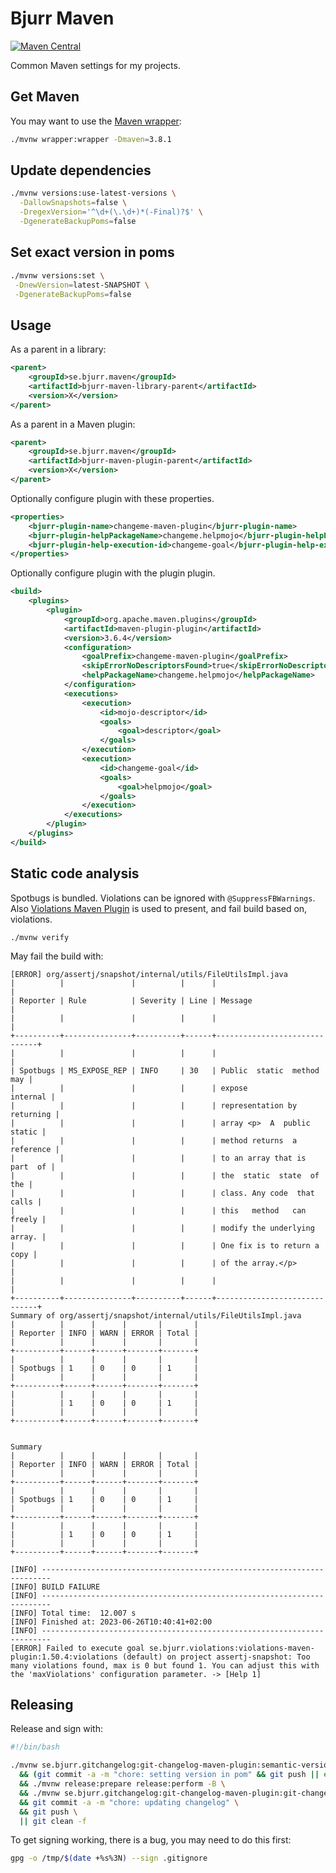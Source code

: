 # Bjurr Maven

[![Maven Central](https://maven-badges.herokuapp.com/maven-central/se.bjurr.maven/bjurr-maven/badge.svg)](https://maven-badges.herokuapp.com/maven-central/se.bjurr.maven/bjurr-maven)

Common Maven settings for my projects.

## Get Maven

You may want to use the [Maven wrapper](https://maven.apache.org/wrapper):

```sh
./mvnw wrapper:wrapper -Dmaven=3.8.1
```

## Update dependencies

```sh
./mvnw versions:use-latest-versions \
  -DallowSnapshots=false \
  -DregexVersion='^\d+(\.\d+)*(-Final)?$' \
  -DgenerateBackupPoms=false
```

## Set exact version in poms

```sh
./mvnw versions:set \
 -DnewVersion=latest-SNAPSHOT \
 -DgenerateBackupPoms=false
```

## Usage

As a parent in a library:

```xml
<parent>
    <groupId>se.bjurr.maven</groupId>
    <artifactId>bjurr-maven-library-parent</artifactId>
    <version>X</version>
</parent>
```

As a parent in a Maven plugin:

```xml
<parent>
    <groupId>se.bjurr.maven</groupId>
    <artifactId>bjurr-maven-plugin-parent</artifactId>
    <version>X</version>
</parent>
```

Optionally configure plugin with these properties.

```xml
<properties>
    <bjurr-plugin-name>changeme-maven-plugin</bjurr-plugin-name>
    <bjurr-plugin-helpPackageName>changeme.helpmojo</bjurr-plugin-helpPackageName>
    <bjurr-plugin-help-execution-id>changeme-goal</bjurr-plugin-help-execution-id>
</properties>
```

Optionally configure plugin with the plugin plugin.

```xml
<build>
    <plugins>
        <plugin>
            <groupId>org.apache.maven.plugins</groupId>
            <artifactId>maven-plugin-plugin</artifactId>
            <version>3.6.4</version>
            <configuration>
                <goalPrefix>changeme-maven-plugin</goalPrefix>
                <skipErrorNoDescriptorsFound>true</skipErrorNoDescriptorsFound>
                <helpPackageName>changeme.helpmojo</helpPackageName>
            </configuration>
            <executions>
                <execution>
                    <id>mojo-descriptor</id>
                    <goals>
                        <goal>descriptor</goal>
                    </goals>
                </execution>
                <execution>
                    <id>changeme-goal</id>
                    <goals>
                        <goal>helpmojo</goal>
                    </goals>
                </execution>
            </executions>
        </plugin>
    </plugins>
</build>
```

## Static code analysis

Spotbugs is bundled. Violations can be ignored with `@SuppressFBWarnings`. Also [Violations Maven Plugin](https://github.com/tomasbjerre/violations-maven-plugin) is used to present, and fail build based on, violations.

```
./mvnw verify 
```

May fail the build with:

```
[ERROR] org/assertj/snapshot/internal/utils/FileUtilsImpl.java
|          |               |          |      |                              |
| Reporter | Rule          | Severity | Line | Message                      |
|          |               |          |      |                              |
+----------+---------------+----------+------+------------------------------+
|          |               |          |      |                              |
| Spotbugs | MS_EXPOSE_REP | INFO     | 30   | Public  static  method   may |
|          |               |          |      | expose              internal |
|          |               |          |      | representation by  returning |
|          |               |          |      | array <p>  A  public  static |
|          |               |          |      | method returns  a  reference |
|          |               |          |      | to an array that is part  of |
|          |               |          |      | the  static  state  of   the |
|          |               |          |      | class. Any code  that  calls |
|          |               |          |      | this   method   can   freely |
|          |               |          |      | modify the underlying array. |
|          |               |          |      | One fix is to return a  copy |
|          |               |          |      | of the array.</p>            |
|          |               |          |      |                              |
+----------+---------------+----------+------+------------------------------+
Summary of org/assertj/snapshot/internal/utils/FileUtilsImpl.java
|          |      |      |       |       |
| Reporter | INFO | WARN | ERROR | Total |
|          |      |      |       |       |
+----------+------+------+-------+-------+
|          |      |      |       |       |
| Spotbugs | 1    | 0    | 0     | 1     |
|          |      |      |       |       |
+----------+------+------+-------+-------+
|          |      |      |       |       |
|          | 1    | 0    | 0     | 1     |
|          |      |      |       |       |
+----------+------+------+-------+-------+


Summary
|          |      |      |       |       |
| Reporter | INFO | WARN | ERROR | Total |
|          |      |      |       |       |
+----------+------+------+-------+-------+
|          |      |      |       |       |
| Spotbugs | 1    | 0    | 0     | 1     |
|          |      |      |       |       |
+----------+------+------+-------+-------+
|          |      |      |       |       |
|          | 1    | 0    | 0     | 1     |
|          |      |      |       |       |
+----------+------+------+-------+-------+

[INFO] ------------------------------------------------------------------------
[INFO] BUILD FAILURE
[INFO] ------------------------------------------------------------------------
[INFO] Total time:  12.007 s
[INFO] Finished at: 2023-06-26T10:40:41+02:00
[INFO] ------------------------------------------------------------------------
[ERROR] Failed to execute goal se.bjurr.violations:violations-maven-plugin:1.50.4:violations (default) on project assertj-snapshot: Too many violations found, max is 0 but found 1. You can adjust this with the 'maxViolations' configuration parameter. -> [Help 1]
```

## Releasing

Release and sign with:

```sh
#!/bin/bash

./mvnw se.bjurr.gitchangelog:git-changelog-maven-plugin:semantic-version \
  && (git commit -a -m "chore: setting version in pom" && git push || echo "No new version") \
  && ./mvnw release:prepare release:perform -B \
  && ./mvnw se.bjurr.gitchangelog:git-changelog-maven-plugin:git-changelog \
  && git commit -a -m "chore: updating changelog" \
  && git push \
  || git clean -f
```

To get signing working, there is a bug, you may need to do this first:

```sh
gpg -o /tmp/$(date +%s%3N) --sign .gitignore
```
